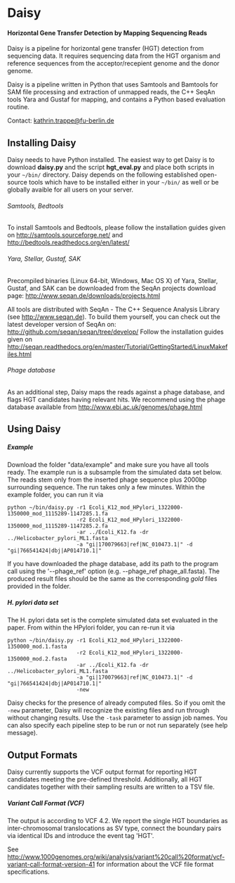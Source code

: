 # Daisy
#### Horizontal Gene Transfer Detection by Mapping Sequencing Reads

Daisy is a pipeline for horizontal gene transfer (HGT) detection from
sequencing data. It requires sequencing data from the HGT organism and
reference sequences from the acceptor/recepient genome and the donor genome.

Daisy is a pipeline written in Python that uses Samtools and Bamtools for SAM
file processing and extraction of unmapped reads, the C++ SeqAn tools Yara and
Gustaf for mapping, and contains a Python based evaluation routine.

Contact: kathrin.trappe@fu-berlin.de

## Installing Daisy
Daisy needs to have Python installed. The easiest way to get Daisy is to
download **daisy.py** and the script **hgt_eval.py** and place both scripts in your
`~/bin/` directory.
Daisy depends on the following established open-source tools which have to
be installed either in your `~/bin/` as well or be globally avaible for all
users on your server.

###### Samtools, Bedtools
To install Samtools and Bedtools, please follow the installation guides given
on
http://samtools.sourceforge.net/
and
http://bedtools.readthedocs.org/en/latest/


###### Yara, Stellar, Gustaf, SAK
Precompiled binaries (Linux 64-bit, Windows, Mac OS X) of Yara, Stellar, Gustaf,
and SAK can be downloaded from the SeqAn projects download page:
http://www.seqan.de/downloads/projects.html

All tools are distributed with SeqAn - The C++ Sequence Analysis Library (see
http://www.seqan.de). To build them yourself, you can check out the latest
developer version of SeqAn on:
http://github.com/seqan/seqan/tree/develop/
Follow the installation guides given on
http://seqan.readthedocs.org/en/master/Tutorial/GettingStarted/LinuxMakefiles.html


###### Phage database
As an additional step, Daisy maps the reads against a phage database, and flags HGT
candidates having relevant hits. We recommend using the phage database available from
http://www.ebi.ac.uk/genomes/phage.html

## Using Daisy
##### Example
Download the folder "data/example" and make sure you have all tools ready.
The example run is a subsample from the simulated data set below. The reads
stem only from the inserted phage sequence plus 2000bp surrounding sequence.
The run takes only a few minutes. Within the example folder, you can run it via
```
python ~/bin/daisy.py -r1 Ecoli_K12_mod_HPylori_1322000-1350000_mod_1115289-1147285.1.fa
                      -r2 Ecoli_K12_mod_HPylori_1322000-1350000_mod_1115289-1147285.2.fa
                      -ar ../Ecoli_K12.fa -dr ../Helicobacter_pylori_ML1.fasta
                      -a "gi|170079663|ref|NC_010473.1|" -d "gi|766541424|dbj|AP014710.1|"
```
If you have downloaded the phage database, add its path to the program call
using the '--phage_ref' option (e.g. --phage_ref phage_all.fasta).
The produced result files should be the same as the corresponding *gold* files
provided in the folder.
##### H. pylori data set
The H. pylori data set is the complete simulated data set evaluated in the paper.
From within the HPylori folder, you can re-run it via
```
python ~/bin/daisy.py -r1 Ecoli_K12_mod_HPylori_1322000-1350000_mod.1.fasta
                      -r2 Ecoli_K12_mod_HPylori_1322000-1350000_mod.2.fasta
                      -ar ../Ecoli_K12.fa -dr ../Helicobacter_pylori_ML1.fasta
                      -a "gi|170079663|ref|NC_010473.1|" -d "gi|766541424|dbj|AP014710.1|"
                      -new
```
Daisy checks for the presence of already computed files. So if you omit the `-new` parameter, Daisy will recognize the existing files and run through without changing results.
Use the `-task` parameter to assign job names. You can also specify each pipeline step to be run or not run separately (see help message).

## Output Formats
Daisy currently supports the VCF output format for reporting HGT candidates
meeting the pre-defined threshold.
Additionally, all HGT candidates together with their sampling results are
written to a TSV file.

##### Variant Call Format (VCF)
The output is according to VCF 4.2. We report the single HGT boundaries as
inter-chromosomal translocations as SV type, connect the boundary pairs via
identical IDs and introduce the event tag 'HGT'.

See http://www.1000genomes.org/wiki/analysis/variant%20call%20format/vcf-variant-call-format-version-41
for information about the VCF file format specifications.
